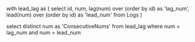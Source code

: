 with lead_lag as (
select
    id,
    num,
    lag(num) over (order by id) as 'lag_num',
    lead(num) over (order by id) as 'lead_num'
from
    Logs
)

select distinct num as 'ConsecutiveNums' from lead_lag where num = lag_num and num = lead_num
